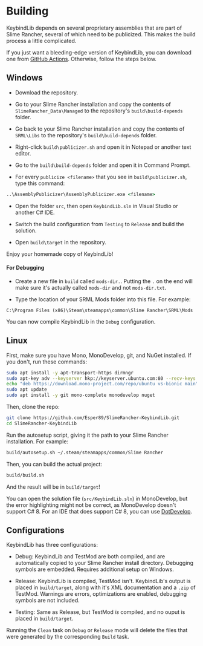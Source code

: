 ﻿# Building

KeybindLib depends on several proprietary assemblies that are part of Slime Rancher, several of which need to be publicized. This makes the build process a little complicated.

If you just want a bleeding-edge version of KeybindLib, you can download one from [GitHub Actions](https://github.com/Esper89/SlimeRancher-KeybindLib/actions). Otherwise, follow the steps below.

## Windows

 - Download the repository.

 - Go to your Slime Rancher installation and copy the contents of `SlimeRancher_Data\Managed` to the repository's `build\build-depends` folder.

 - Go back to your Slime Rancher installation and copy the contents of `SRML\Libs` to the repository's `build\build-depends` folder.

 - Right-click `build\publicizer.sh` and open it in Notepad or another text editor.

 - Go to the `build\build-depends` folder and open it in Command Prompt.

 - For every `publicize <filename>` that you see in `build\publicizer.sh`, type this command:
```cmd
..\AssemblyPublicizer\AssemblyPublicizer.exe <filename>
```

 - Open the folder `src`, then open `KeybindLib.sln` in Visual Studio or another C# IDE.

 - Switch the build configuration from `Testing` to `Release` and build the solution.

 - Open `build\target` in the repository.

 Enjoy your homemade copy of KeybindLib!

 #### For Debugging

 - Create a new file in `build` called `mods-dir.`. Putting the `.` on the end will make sure it's actually called `mods-dir` and not `mods-dir.txt`.

 - Type the location of your SRML Mods folder into this file. For example:
 ```
 C:\Program Files (x86)\Steam\steamapps\common\Slime Rancher\SRML\Mods
 ```

You can now compile KeybindLib in the `Debug` configuration.

## Linux

First, make sure you have Mono, MonoDevelop, git, and NuGet installed. If you don't, run these commands:
```sh
sudo apt install -y apt-transport-https dirmngr
sudo apt-key adv --keyserver hkp://keyserver.ubuntu.com:80 --recv-keys 3FA7E0328081BFF6A14DA29AA6A19B38D3D831EF
echo "deb https://download.mono-project.com/repo/ubuntu vs-bionic main" | sudo tee /etc/apt/sources.list.d/mono-official-vs.list
sudo apt update
sudo apt install -y git mono-complete monodevelop nuget
```

Then, clone the repo:
```sh
git clone https://github.com/Esper89/SlimeRancher-KeybindLib.git
cd SlimeRancher-KeybindLib
```

Run the autosetup script, giving it the path to your Slime Rancher installation. For example:
```sh
build/autosetup.sh ~/.steam/steamapps/common/Slime Rancher
```

Then, you can build the actual project:
```sh
build/build.sh
```

And the result will be in `build/target`!

You can open the solution file (`src/KeybindLib.sln`) in MonoDevelop, but the error highlighting might not be correct, as MonoDevelop doesn't support C# 8. For an IDE that does support C# 8, you can use [DotDevelop](https://github.com/dotdevelop/dotdevelop).

## Configurations

KeybindLib has three configurations:

 - Debug: KeybindLib and TestMod are both compiled, and are automatically copied to your Slime Rancher install directory. Debugging symbols are embedded. Requires additional setup on Windows.
 
 - Release: KeybindLib is compiled, TestMod isn't. KeybindLib's output is placed in `build/target`, along with it's XML documentation and a `.zip` of TestMod. Warnings are errors, optimizations are enabled, debugging symbols are not included.

 - Testing: Same as Release, but TestMod *is* compiled, and no ouput is placed in `build/target`.

 Running the `Clean` task on `Debug` or `Release` mode will delete the files that were generated by the corresponding `Build` task.
